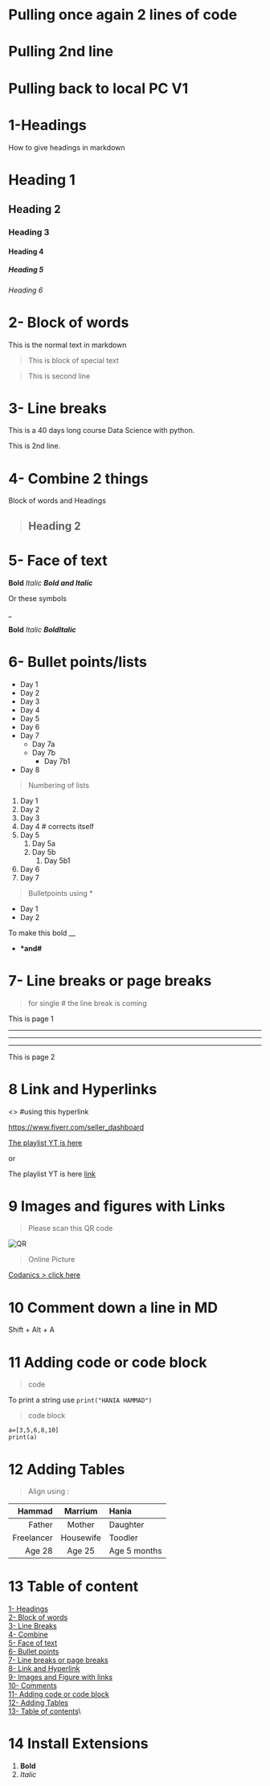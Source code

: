 # Pulling once again 2 lines of code
# Pulling 2nd line
# Pulling back to local PC V1
# 1-Headings
How to give headings in markdown
# Heading 1
## Heading 2
### Heading 3
#### Heading 4
##### Heading 5
###### Heading 6

# 2- Block of words

This is the normal text in markdown

> This is block of special text

> This is second line

# 3- Line breaks

This is a 40 days long course Data Science with python.

This is 2nd line.

# 4- Combine 2 things

Block of words and Headings

> ## Heading 2

# 5- Face of text

**Bold**
*Italic*
***Bold and Italic***

Or these symbols

_

__Bold__
_Italic_
___BoldItalic___

# 6- Bullet points/lists

- Day 1
- Day 2
- Day 3
- Day 4
- Day 5
- Day 6
- Day 7
    - Day 7a
    - Day 7b
        - Day 7b1
- Day 8

> Numbering of lists
1. Day 1
2. Day 2
3. Day 3
1. Day 4 # corrects itself
1. Day 5
    1. Day 5a
    1. Day 5b
        1. Day 5b1
1. Day 6
1. Day 7

> Bulletpoints using *

* Day 1
* Day 2

To make this bold __
* __*and#__

# 7- Line breaks or page breaks

> for single # the line break is coming

This is page 1

---
___
***

This is page 2

# 8 Link and Hyperlinks
<> #using this hyperlink

<https://www.fiverr.com/seller_dashboard>


[The playlist YT is here](https://www.fiverr.com/seller_dashboard)

or

The playlist YT is here
[link](https://www.fiverr.com/seller_dashboard)

# 9 Images and figures with Links

> Please scan this QR code

![QR](Asset1.png)

> Online Picture

[Codanics > click here](https://www.google.com/search?q=codanics&sxsrf=APq-WBvpxPRBAqbH7BGb6HIm6m8aV8Bv1A:1648715930052&source=lnms&tbm=isch&sa=X&ved=2ahUKEwj-neK6-e_2AhWOxoUKHaxGD1MQ_AUoAXoECAEQAw&biw=1920&bih=961&dpr=1#imgrc=GRjVtCcWAILqOM)


# 10 Comment down a line in MD
Shift + Alt + A
<!-- Ye line comment out ho gai hy -->

# 11 Adding code or code block

> code

To print a string use `print("HANIA HAMMAD")`

> code block

```
a=[3,5,6,8,10]
print(a)

```


# 12 Adding Tables

> Align using :

| Hammad | Marrium | Hania |
| ------: | :-------: | :----- |
| Father | Mother | Daughter |
| Freelancer | Housewife | Toodler |
| Age 28 | Age 25 | Age 5 months|

# 13 Table of content

[1- Headings](#1-headings)\
[2- Block of words](#2--block-of-words)\
[3- Line Breaks](#3--line-breaks)\
[4- Combine](#4--combine-2-things)\
[5- Face of text](#5--face-of-text)\
[6- Bullet points](#6--bullet-pointslists)\
[7- Line breaks or page breaks](#7--line-breaks-or-page-breaks)\
[8- Link and Hyperlink](#8-link-and-hyperlinks)\
[9- Images and Figure with links](#9-images-and-figures-with-links)\
[10- Comments](#10-comment-down-a-line-in-md)\
[11- Adding code or code block](#11-adding-code-or-code-block)\
[12- Adding Tables](#12-adding-tables)\
[13- Table of contents](#13-table-of-content)\

# 14 Install Extensions

1. **Bold**
2. _Italic_















